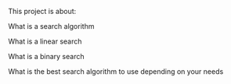 This project is about:

What is a search algorithm

What is a linear search

What is a binary search

What is the best search algorithm to use depending on your needs

